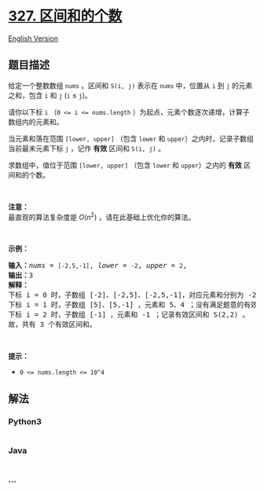 # [327. 区间和的个数](https://leetcode-cn.com/problems/count-of-range-sum)

[English Version](https://github.com/yanglr/leetcode-ac/blob/master/assets/0300-0399/0327.Count%20of%20Range%20Sum/README_EN.md)

## 题目描述

<!-- 这里写题目描述 -->

<p>给定一个整数数组 <code>nums</code> 。区间和 <code>S(i, j)</code> 表示在 <code>nums</code> 中，位置从 <code>i</code> 到 <code>j</code> 的元素之和，包含 <code>i</code> 和 <code>j</code> (<code>i</code> ≤ <code>j</code>)。</p>

<p>请你以下标 <code>i</code> （<code>0 <= i <= nums.length</code> ）为起点，元素个数逐次递增，计算子数组内的元素和。</p>

<p>当元素和落在范围 <code>[lower, upper]</code> （包含 <code>lower</code> 和 <code>upper</code>）之内时，记录子数组当前最末元素下标 <code>j</code> ，记作 <strong>有效</strong> 区间和 <code>S(i, j)</code> 。</p>

<p>求数组中，值位于范围 <code>[lower, upper]</code> （包含 <code>lower</code> 和 <code>upper</code>）之内的 <strong>有效</strong> 区间和的个数。</p>

<p> </p>

<p><strong>注意：</strong><br />
最直观的算法复杂度是 <em>O</em>(<em>n</em><sup>2</sup>) ，请在此基础上优化你的算法。</p>

<p> </p>

<p><strong>示例：</strong></p>

<pre>
<strong>输入：</strong><em>nums</em> = <code>[-2,5,-1]</code>, <em>lower</em> = <code>-2</code>, <em>upper</em> = <code>2</code>,
<strong>输出：</strong>3 
<strong>解释：</strong>
下标 i = 0 时，子数组 [-2]、[-2,5]、[-2,5,-1]，对应元素和分别为 -2、3、2 ；其中 -2 和 2 落在范围 [lower = -2, upper = 2] 之间，因此记录有效区间和 S(0,0)，S(0,2) 。
下标 i = 1 时，子数组 [5]、[5,-1] ，元素和 5、4 ；没有满足题意的有效区间和。
下标 i = 2 时，子数组 [-1] ，元素和 -1 ；记录有效区间和 S(2,2) 。
故，共有 3 个有效区间和。</pre>

<p> </p>

<p><strong>提示：</strong></p>

<ul>
	<li><code>0 <= nums.length <= 10^4</code></li>
</ul>


## 解法

<!-- 这里可写通用的实现逻辑 -->

<!-- tabs:start -->

### **Python3**

<!-- 这里可写当前语言的特殊实现逻辑 -->

```python

```

### **Java**

<!-- 这里可写当前语言的特殊实现逻辑 -->

```java

```

### **...**

```

```

<!-- tabs:end -->
